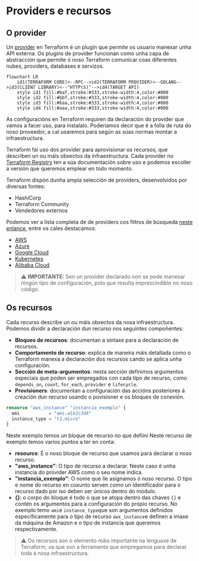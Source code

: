 # Providers e recursos
## O provider
Un [provider](https://www.terraform.io/language/providers) en Terraform é un plugin que permite os usuario manexar unha API externa. Os plugins de provider funcionan como unha capa de abstracción que permite ó noso Terraform comunicar coas diferentes nubes, providers, databases e servizos.

```mermaid
flowchart LR
    id1(TERRAFORM CORE)<--RPC-->id2(TERRAFORM PROVIDER)<--GOLANG-->id3(CLIENT LIBRARY)<--"HTTP(S)"-->id4(TARGET API)
    style id1 fill:#baf,stroke:#333,stroke-width:4,color:#000
    style id2 fill:#bbf,stroke:#333,stroke-width:4,color:#000
    style id3 fill:#baa,stroke:#333,stroke-width:4,color:#000
    style id4 fill:#aaa,stroke:#333,stroke-width:4,color:#000
```
As configuracións en Terraform requiren da declaración do provider que vamos a facer uso, para instalalo. Poderiamos decir que é a folla de ruta do noso proveedor, a cal usaremos para según as súas normas montar a infraestructura.

Terraform fai uso dos provider para aprovisionar os recursos, que describen un ou máis obxectos da infraestructura. Cada provider no [Terraform Registry](https://registry.terraform.io/) ten a súa documentación sobre uso e podemos escoller a versión que queremos emplear en todo momento.

Terraform dispón dunha ampla selección de providers, desenvolvidos por diversas fontes:
- HashiCorp
- Terraform Community
- Vendedores externos

Podemos ver a lista completa de de providers cos filtros de búsqueda [neste enlance](https://registry.terraform.io/browse/providers), entre os cales destacamos:
- [AWS](https://registry.terraform.io/providers/hashicorp/aws/latest)
- [Azure](https://registry.terraform.io/providers/hashicorp/azurerm/latest)
- [Google Cloud](https://registry.terraform.io/providers/hashicorp/google/latest)
- [Kubernetes](https://registry.terraform.io/providers/hashicorp/kubernetes/latest)
- [Alibaba Cloud](https://registry.terraform.io/providers/aliyun/alicloud/latest)

> ⚠️ **IMPORTANTE:** Sen un provider declarado non se pode manexar ningún tipo de configuración, polo que resulta imprescindible no noso código.

## Os recursos
Cada recurso describe un ou máis obxectos da nosa infraestructura. Podemos dividir a declaración dun recurso nos seguintes compoñentes:

- **Bloques de recursos**: documentan a sintaxe para a declaración de recursos.
- **Comportamento de recurso**: explica de maneira máis detallada como o Terraform manexa a declaración dos recursos cando se aplica unha configuración.
- **Sección de meta-argumentos**: nesta sección definimos argumentos especiais que poden ser empregados con cada tipo de recurso, como `depends_on`, `count`, `for_each`, `provider` e `lifecycle`.
- **Provisioners**: documentan a configuración das accións posteriores á creación dun recurso usando o povisioner e os bloques de conexión.

```terraform
resource "aws_instance" "instancia_exemplo" {
  ami           = "ami-a1b2c3d4"
  instance_type = "t2.micro"
}
```

Neste exemplo temos un bloque de recurso no que defiini
Neste recurso de exemplo temos varios puntos a ter en conta:
- **resource**: É o noso bloque de recurso que usamos para declarar o noso recurso.
- **"aws_instance"**: O tipo de recurso a declarar. Neste caso é unha instancia do provider AWS como o seu nome indica.
- **"instancia_exemplo"**: O nome que lle asignamos ó noso recurso. O tipo e nome do recurso en coxunto serven como un identificador para o recurso dado por iso deben ser únicos dentro do módulo.
- **{}**: o corpo do bloque é todo o que se atopa dentro das chaves `{}` e contén os argumentos para a configuración do propio recurso. No exemplo temo `ami`e `instance_type`que son argumentos definidos específicamente para o tipo de recurso `aws_instance`e definen a imaxe da máquina de Amazon e o tipo de instancia que queremos respectivamente.

> ⚠️ Os recursos son o elemento máis importante na lenguaxe de Terraform, xa que son a ferramenta que empregamos para declarar toda a nosa infraestructura.
